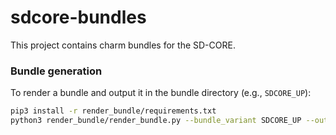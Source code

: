 # sdcore-bundles

This project contains charm bundles for the SD-CORE.

### Bundle generation

To render a bundle and output it in the bundle directory (e.g., `SDCORE_UP`):

```bash
pip3 install -r render_bundle/requirements.txt
python3 render_bundle/render_bundle.py --bundle_variant SDCORE_UP --output_file bundle/bundle.yaml
```
